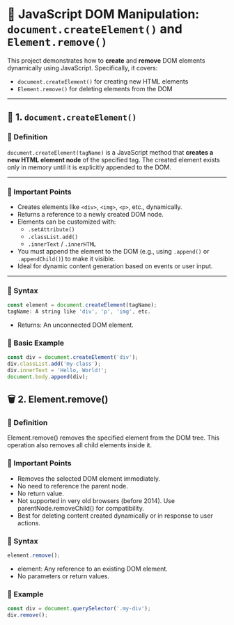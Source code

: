 # 📘 JavaScript DOM Manipulation: `document.createElement()` and `Element.remove()`

This project demonstrates how to **create** and **remove** DOM elements dynamically using JavaScript. Specifically, it covers:

- `document.createElement()` for creating new HTML elements
- `Element.remove()` for deleting elements from the DOM

---

## 📌 1. `document.createElement()`

### 🔹 Definition
`document.createElement(tagName)` is a JavaScript method that **creates a new HTML element node** of the specified tag. The created element exists only in memory until it is explicitly appended to the DOM.

---

### 🔹 Important Points
- Creates elements like `<div>`, `<img>`, `<p>`, etc., dynamically.
- Returns a reference to a newly created DOM node.
- Elements can be customized with:
  - `.setAttribute()`
  - `.classList.add()`
  - `.innerText` / `.innerHTML`
- You must append the element to the DOM (e.g., using `.append()` or `.appendChild()`) to make it visible.
- Ideal for dynamic content generation based on events or user input.

---

### 🔹 Syntax
```js
const element = document.createElement(tagName);
tagName: A string like 'div', 'p', 'img', etc.

```
- Returns: An unconnected DOM element.

### 🔹 Basic Example
```js
const div = document.createElement('div');
div.classList.add('my-class');
div.innerText = 'Hello, World!';
document.body.append(div);
```

## 🗑️ 2. Element.remove()
### 🔹 Definition
Element.remove() removes the specified element from the DOM tree. This operation also removes all child elements inside it.

### 🔹 Important Points
- Removes the selected DOM element immediately.
- No need to reference the parent node.
- No return value.
- Not supported in very old browsers (before 2014). Use parentNode.removeChild() for compatibility.
- Best for deleting content created dynamically or in response to user actions.

### 🔹 Syntax
```js
element.remove();
```
- element: Any reference to an existing DOM element.
- No parameters or return values.

### 🔹 Example
```js
const div = document.querySelector('.my-div');
div.remove();
```

